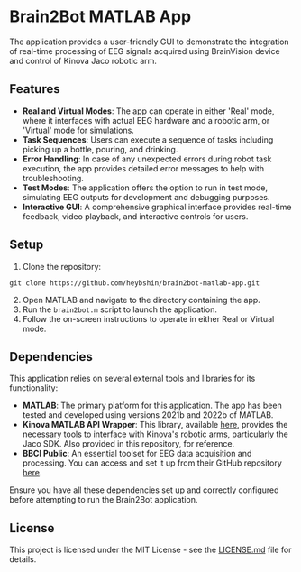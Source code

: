# Brain2Bot MATLAB App

The application provides a user-friendly GUI to demonstrate the integration of real-time processing of EEG signals acquired using BrainVision device and control of Kinova Jaco robotic arm.

## Features

- **Real and Virtual Modes**: The app can operate in either 'Real' mode, where it interfaces with actual EEG hardware and a robotic arm, or 'Virtual' mode for simulations.
- **Task Sequences**: Users can execute a sequence of tasks including picking up a bottle, pouring, and drinking.
- **Error Handling**: In case of any unexpected errors during robot task execution, the app provides detailed error messages to help with troubleshooting.
- **Test Modes**: The application offers the option to run in test mode, simulating EEG outputs for development and debugging purposes.
- **Interactive GUI**: A comprehensive graphical interface provides real-time feedback, video playback, and interactive controls for users.

## Setup

1. Clone the repository:

```
git clone https://github.com/heybshin/brain2bot-matlab-app.git
```

2. Open MATLAB and navigate to the directory containing the app.
3. Run the `brain2bot.m` script to launch the application.
4. Follow the on-screen instructions to operate in either Real or Virtual mode.

## Dependencies

This application relies on several external tools and libraries for its functionality:

- **MATLAB**: The primary platform for this application. The app has been tested and developed using versions 2021b and 2022b of MATLAB.
- **Kinova MATLAB API Wrapper**: This library, available [here](https://github.com/Kinovarobotics/matlab_Kinovaapi_wrapper), provides the necessary tools to interface with Kinova's robotic arms, particularly the Jaco SDK. Also provided in this repository, for reference.
- **BBCI Public**: An essential toolset for EEG data acquisition and processing. You can access and set it up from their GitHub repository [here](https://github.com/bbci/bbci_public).

Ensure you have all these dependencies set up and correctly configured before attempting to run the Brain2Bot application.

## License

This project is licensed under the MIT License - see the [LICENSE.md](LICENSE.md) file for details.
